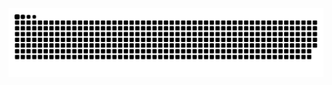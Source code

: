 <picture>
  <source media="(prefers-color-scheme: dark)" srcset="https://raw.githubusercontent.com/opliyal3/opliyal3/output/github-contribution-grid-snake-dark.svg">
  <source media="(prefers-color-scheme: light)" srcset="https://raw.githubusercontent.com/opliyal3/opliyal3/output/github-contribution-grid-snake.svg">
  <img alt="github contribution grid snake animation" src="https://raw.githubusercontent.com/opliyal3/opliyal3/output/github-contribution-grid-snake.svg">
</picture>